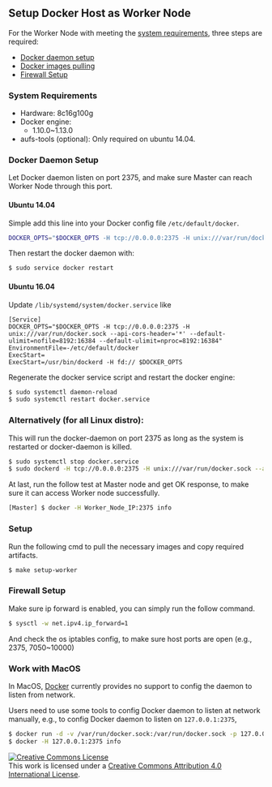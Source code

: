 ## Setup Docker Host as Worker Node

For the Worker Node with meeting the [system requirements](#system-requirements), three steps are required:

* [Docker daemon setup](#docker-daemon-setup)
* [Docker images pulling](#docker-images-pulling)
* [Firewall Setup](#firewall-setup)

### System Requirements
* Hardware: 8c16g100g
* Docker engine:
    - 1.10.0~1.13.0
* aufs-tools (optional): Only required on ubuntu 14.04.

### Docker Daemon Setup

Let Docker daemon listen on port 2375, and make sure Master can reach Worker Node through this port.

#### Ubuntu 14.04
Simple add this line into your Docker config file `/etc/default/docker`.

```sh
DOCKER_OPTS="$DOCKER_OPTS -H tcp://0.0.0.0:2375 -H unix:///var/run/docker.sock --api-cors-header='*' --default-ulimit=nofile=8192:16384 --default-ulimit=nproc=8192:16384"
```

Then restart the docker daemon with:

```sh
$ sudo service docker restart
```

#### Ubuntu 16.04
Update `/lib/systemd/system/docker.service` like

```
[Service]
DOCKER_OPTS="$DOCKER_OPTS -H tcp://0.0.0.0:2375 -H unix:///var/run/docker.sock --api-cors-header='*' --default-ulimit=nofile=8192:16384 --default-ulimit=nproc=8192:16384"
EnvironmentFile=-/etc/default/docker
ExecStart=
ExecStart=/usr/bin/dockerd -H fd:// $DOCKER_OPTS
```

Regenerate the docker service script and restart the docker engine:

```sh
$ sudo systemctl daemon-reload
$ sudo systemctl restart docker.service
```

### Alternatively (for all Linux distro):
This will run the docker-daemon on port 2375 as long as the system is restarted or docker-daemon is killed.

```sh
$ sudo systemctl stop docker.service
$ sudo dockerd -H tcp://0.0.0.0:2375 -H unix:///var/run/docker.sock --api-cors-header='*' --default-ulimit=nofile=8192:16384 --default-ulimit=nproc=8192:16384 -D &
```

At last, run the follow test at Master node and get OK response, to make sure it can access Worker node successfully.

```sh
[Master] $ docker -H Worker_Node_IP:2375 info
```

### Setup
Run the following cmd to pull the necessary images and copy required artifacts.

```bash
$ make setup-worker
```

### Firewall Setup
Make sure ip forward is enabled, you can simply run the follow command.

```sh
$ sysctl -w net.ipv4.ip_forward=1
```
And check the os iptables config, to make sure host ports are open (e.g., 2375, 7050~10000)

### Work with MacOS

In MacOS, [Docker](https://docs.docker.com/docker-for-mac/networking/#known-limitations-use-cases-and-workarounds) currently provides no support to config the daemon to listen from network.

Users need to use some tools to config Docker daemon to listen at network manually, e.g., to config Docker daemon to listen on `127.0.0.1:2375`,

```bash
$ docker run -d -v /var/run/docker.sock:/var/run/docker.sock -p 127.0.0.1:2375:2375 bobrik/socat TCP-LISTEN:2375,fork UNIX-CONNECT:/var/run/docker.sock
$ docker -H 127.0.0.1:2375 info
```

<a rel="license" href="http://creativecommons.org/licenses/by/4.0/"><img alt="Creative Commons License" style="border-width:0" src="https://i.creativecommons.org/l/by/4.0/88x31.png" /></a><br />This work is licensed under a <a rel="license" href="http://creativecommons.org/licenses/by/4.0/">Creative Commons Attribution 4.0 International License</a>.
